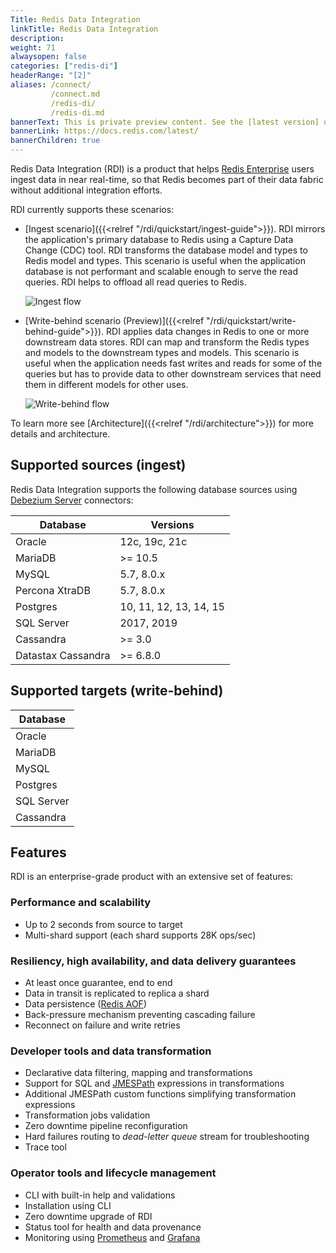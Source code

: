 ```yaml
---
Title: Redis Data Integration
linkTitle: Redis Data Integration
description:
weight: 71
alwaysopen: false
categories: ["redis-di"]
headerRange: "[2]"
aliases: /connect/
         /connect.md
         /redis-di/
         /redis-di.md
bannerText: This is private preview content. See the [latest version] of the site.
bannerLink: https://docs.redis.com/latest/
bannerChildren: true
---
```


Redis Data Integration (RDI) is a product that helps [Redis Enterprise](https://redis.com/redis-enterprise-software/overview/) users ingest data in near real-time, so that Redis becomes part of their data fabric without additional integration efforts.

RDI currently supports these scenarios:

* [Ingest scenario]({{<relref "/rdi/quickstart/ingest-guide">}}). RDI mirrors the application's primary database to Redis using a Capture Data Change (CDC) tool. RDI transforms the database model and types to Redis model and types. This scenario is useful when the application database is not performant and scalable enough to serve the read queries. RDI helps to offload all read queries to Redis.

  ![Ingest flow](/images/rdi/ingest.png)
  
* [Write-behind scenario (Preview)]({{<relref "/rdi/quickstart/write-behind-guide">}}). RDI applies data changes in Redis to one or more downstream data stores. RDI can map and transform the Redis types and models to the downstream types and models. This scenario is useful when the application needs fast writes and reads for some of the queries but has to provide data to other downstream services that need them in different models for other uses.

  ![Write-behind flow](/images/rdi/write-behind.png)  

To learn more see [Architecture]({{<relref "/rdi/architecture">}}) for more details and architecture.

## Supported sources (ingest)

Redis Data Integration supports the following database sources using [Debezium Server](https://debezium.io/documentation/reference/stable/operations/debezium-server.html) connectors:

| Database           | Versions               |
| ------------------ | ---------------------- |
| Oracle             | 12c, 19c, 21c          |
| MariaDB            | >= 10.5                |
| MySQL              | 5.7, 8.0.x             |
| Percona XtraDB     | 5.7, 8.0.x             |
| Postgres           | 10, 11, 12, 13, 14, 15 |
| SQL Server         | 2017, 2019             |
| Cassandra          | >= 3.0                 |
| Datastax Cassandra | >= 6.8.0               |

## Supported targets (write-behind)

| Database   |
| ---------- |
| Oracle     |
| MariaDB    |
| MySQL      |
| Postgres   |
| SQL Server |
| Cassandra  |

## Features

RDI is an enterprise-grade product with an extensive set of features:

### Performance and scalability

- Up to 2 seconds from source to target
- Multi-shard support (each shard supports 28K ops/sec)

### Resiliency, high availability, and data delivery guarantees

- At least once guarantee, end to end
- Data in transit is replicated to replica a shard
- Data persistence ([Redis AOF](https://redis.io/docs/management/persistence/))
- Back-pressure mechanism preventing cascading failure
- Reconnect on failure and write retries

### Developer tools and data transformation

- Declarative data filtering, mapping and transformations
- Support for SQL and [JMESPath](https://jmespath.org/) expressions in transformations
- Additional JMESPath custom functions simplifying transformation expressions
- Transformation jobs validation
- Zero downtime pipeline reconfiguration
- Hard failures routing to _dead-letter queue_ stream for troubleshooting
- Trace tool

### Operator tools and lifecycle management

- CLI with built-in help and validations
- Installation using CLI
- Zero downtime upgrade of RDI
- Status tool for health and data provenance
- Monitoring using [Prometheus](https://prometheus.io/) and [Grafana](https://grafana.com/)
